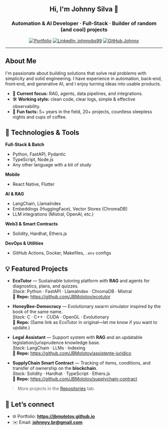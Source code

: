 <div align="center">

<h2>Hi, I'm <strong>Johnny Silva</strong> 👋</h2>

### **Automation & AI** Developer · Full‑Stack · Builder of random (and cool) projects

[![Portfolio](https://img.shields.io/badge/Portfolio-jbmolotov.github.io-yellow?style=flat-square&logo=windowsterminal&logoColor=white)](https://jbmolotov.github.io)
[![LinkedIn: johnnybs99](https://img.shields.io/badge/-johnnybs99-blue?style=flat-square&logo=Linkedin&logoColor=white&link=https://www.linkedin.com/in/johnnybs99/)](https://www.linkedin.com/in/johnnybs99/)
[![GitHub Johnny](https://img.shields.io/github/followers/jbmolotov?label=follow&style=social)](https://github.com/jbmolotov)

</div>

---

## About Me

I'm passionate about building solutions that solve real problems with simplicity and solid engineering. I have experience in automation, back‑end, front‑end, and generative AI, and I enjoy turning ideas into usable products.

- 🧠 **Current focus:** RAG, agents, data pipelines, and integrations.
- 🛠️ **Working style:** clean code, clear logs, simple & effective observability.
- 🍕 **Fun facts:** 5+ years in the field, 20+ projects, countless sleepless nights and cups of coffee.

## 🧰 Technologies & Tools

**Full‑Stack & Batch**

- Python, FastAPI, Pydantic
- TypeScript, Node.js
- Any other language with a bit of study

**Mobile**

- React Native, Flutter

**AI & RAG**

- LangChain, LlamaIndex
- Embeddings (HuggingFace), Vector Stores (ChromaDB)
- LLM integrations (Mistral, OpenAI, etc.)

**Web3 & Smart Contracts**

- Solidity, Hardhat, Ethers.js

**DevOps & Utilities**

- GitHub Actions, Docker, Makefiles, `.env` configs

## 💡 Featured Projects

- **EcoTutor** — Sustainable tutoring platform with **RAG** and agents for diagnostics, plans, and quizzes.  
  _Stack:_ Python · FastAPI · LlamaIndex · ChromaDB · Mistral  
  🔗 **Repo:** https://github.com/JBMolotov/ecotutor

- **HoneyBee-Democracy** — Evolutionary swarm simulator inspired by the book of the same name.  
  _Stack:_ C · C++ · CUDA · OpenGL · Evolutionary  
  🔗 **Repo:** (Same link as EcoTutor in original—let me know if you want to update.)

- **Legal Assistant** — Support system with **RAG** and an updatable legislation/jurisprudence knowledge base.  
  _Stack:_ LangChain · LLMs · Indexing  
  🔗 **Repo:** https://github.com/JBMolotov/assistente-juridico

- **SupplyChain Smart Contract** — Tracking of items, conditions, and transfer of ownership on the **blockchain**.  
  _Stack:_ Solidity · Hardhat · TypeScript · Ethers.js  
  🔗 **Repo:** https://github.com/JBMolotov/supplychain-contract

> More projects in the [Repositories](https://github.com/JBMolotov?tab=repositories) tab.

## 🤝 Let’s connect

- 🌐 Portfolio: **https://jbmolotov.github.io**
- ✉️ Email: **johnnyy.br@gmail.com**
